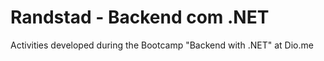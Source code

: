 # Randstad - Backend com .NET
Activities developed during the Bootcamp "Backend with .NET" at Dio.me